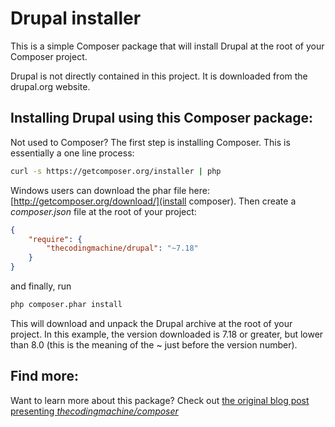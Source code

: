 Drupal installer
================

This is a simple Composer package that will install Drupal at the root of your Composer project.

Drupal is not directly contained in this project. It is downloaded from the drupal.org website.


Installing Drupal using this Composer package:
----------------------------------------------

Not used to Composer? The first step is installing Composer. 
This is essentially a one line process:

```bash
curl -s https://getcomposer.org/installer | php
```

Windows users can download the phar file here: [http://getcomposer.org/download/](install composer).
Then create a *composer.json* file at the root of your project:

```json
{
    "require": {
        "thecodingmachine/drupal": "~7.18"
    }
}
```

and finally, run

```bash
php composer.phar install
```

This will download and unpack the Drupal archive at the root of your project.
In this example, the version downloaded is 7.18 or greater, but lower than 8.0 (this is the meaning of the ~ just before the version number).

Find more:
----------

Want to learn more about this package? Check out <a href="http://blog.thecodingmachine.com/content/installing-drupal-using-composer">the original blog post presenting *thecodingmachine/composer*</a>
